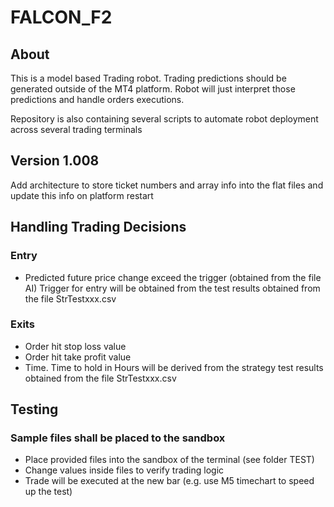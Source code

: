 # FALCON_F2

## About

This is a model based Trading robot. Trading predictions should be generated outside of the MT4 platform. Robot will just interpret those predictions and handle orders executions.

Repository is also containing several scripts to automate robot deployment across several trading terminals

## Version 1.008

Add architecture to store ticket numbers and array info into the flat files and update this info on platform restart

## Handling Trading Decisions

### Entry

* Predicted future price change exceed the trigger (obtained from the file AI)
Trigger for entry will be obtained from the test results obtained from the file StrTestxxx.csv

### Exits

* Order hit stop loss value
* Order hit take profit value
* Time. Time to hold in Hours will be derived from the strategy test results obtained from the file StrTestxxx.csv

## Testing

### Sample files shall be placed to the sandbox

* Place provided files into the sandbox of the terminal (see folder TEST)
* Change values inside files to verify trading logic
* Trade will be executed at the new bar (e.g. use M5 timechart to speed up the test)
